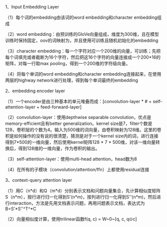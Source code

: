 1、Input Embedding Layer

（1）每个词的embedding由该词的word embedding和character embedding组成

（2）word embedding：由预训练的GloVe向量组成，维度为300维，且在模型训练时保持固定，oov的词映射为<UNK>，并且使用可训练且随机初始化的embedding

（3）character embedding：每一个字符对应一个200维的向量，可训练；先把每个词填充或者截断为16个字符，然后把这16个字符的向量连接成一个200*16的矩阵，对每一行取max pooling，得到一个200维的字符级向量。

（4）将每个单词的word embedding和character embedding连接起来，在使用两层的highway network进行处理，得到每个单词最终的embedding



2、embedding encoder layer

（1）一个encoder是由三种基本的单元堆叠而成：[convolution-layer * # + self-attention-layer + feed-forward-layer]

（2）convolution-layer：使用depthwise separable convolution，优点是memory-efficient且有better generalization。kernel size是7，filter个数是128，卷积层的个数为4。输入为500维的词向量，由卷积映射为128维。这里的卷积是如何操作的没有说的很清楚，猜测是对于一个kernel size内的词，进行连接得到7*500的一维向量，然后使用kernel矩阵128 * 7 * 500维，对该一维向量转换后，得到128维的一维向量，作为卷积的输出。

（3）self-attention-layer：使用multi-head attention，head数为8

（4）在所有的子模块（convolution/attention/ffn）上都使用residual连接



3、context-query attention layer

（1）用C（n\*d）和Q（m\*d）分别表示文档和问题向量集合，先计算相似度矩阵S（n\*m），按行进行归一化得到S'(n\*m)，按列进行归一化得到S''(n\*m)，然后进行interaction，方法是先用文档表示问题，再用问题表示文档，表达式为B=S'\*S''^T^\*C

（2）向量相似度计算，使用trilinear函数f(q, c) = W~0~[q, c, q⊙c]

